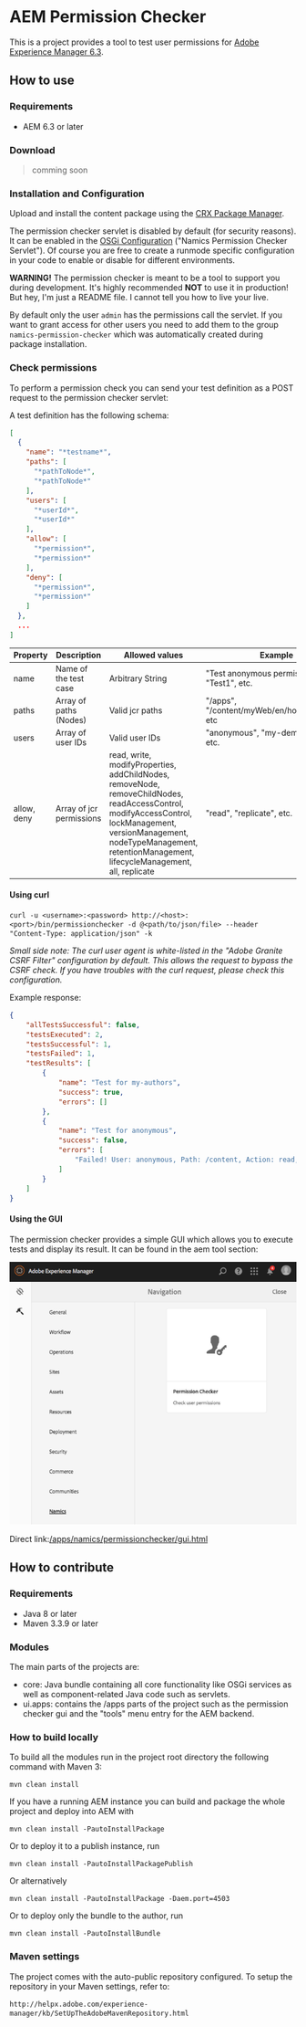 # AEM Permission Checker
This is a project provides a tool to test user permissions for [Adobe Experience Manager 6.3](https://helpx.adobe.com/experience-manager/6-3/release-notes.html).

## How to use

### Requirements
* AEM 6.3 or later

### Download
> comming soon

### Installation and Configuration
Upload and install the content package using the [CRX Package Manager](http://localhost:4502/crx/packmgr/index.jsp).

The permission checker servlet is disabled by default (for security reasons). It can be enabled in the [OSGi Configuration](http://localhost:4502/system/console/configMgr) ("Namics Permission Checker Servlet").
Of course you are free to create a runmode specific configuration in your code to enable or disable for different environments.

**WARNING!** The permission checker is meant to be a tool to support you during development. It's highly recommended **NOT** to use it in production! But hey, I'm just a README file. I cannot tell you how to live your live.

By default only the user `admin` has the permissions call the servlet. If you want to grant access for other users you need to add them to the group `namics-permission-checker` which was automatically created during package installation.


### Check permissions

To perform a permission check you can send your test definition as a POST request to the permission checker servlet:

A test definition has the following schema:
```json
[
  {
    "name": "*testname*",
    "paths": [
      "*pathToNode*",
      "*pathToNode*"
    ],
    "users": [
      "*userId*",
      "*userId*"
    ],
    "allow": [
      "*permission*",
      "*permission*"
    ],
    "deny": [
      "*permission*",
      "*permission*"
    ]
  },
  ...
]
```

|Property|Description|Allowed values|Example|
|--- |--- |--- |--- |
|name|Name of the test case|Arbitrary String|"Test anonymous permissions", "Test1", etc.|
|paths|Array of paths (Nodes)|Valid jcr paths|"/apps", "/content/myWeb/en/home/myPage", etc|
|users|Array of user IDs|Valid user IDs|"anonymous", "my-demo-author", etc.|
|allow, deny|Array of jcr permissions | read, write, modifyProperties, addChildNodes, removeNode, removeChildNodes, readAccessControl, modifyAccessControl, lockManagement, versionManagement, nodeTypeManagement, retentionManagement, lifecycleManagement, all, replicate | "read", "replicate", etc. |

#### Using curl
```shell
curl -u <username>:<password> http://<host>:<port>/bin/permissionchecker -d @<path/to/json/file> --header "Content-Type: application/json" -k
```
*Small side note: The curl user agent is white-listed in the "Adobe Granite CSRF Filter" configuration by default. This allows the request to bypass the CSRF check. If you have troubles with the curl request, please check this configuration.*

Example response:
```json
{
    "allTestsSuccessful": false,
    "testsExecuted": 2,
    "testsSuccessful": 1,
    "testsFailed": 1,
    "testResults": [
        {
            "name": "Test for my-authors",
            "success": true,
            "errors": []
        },
        {
            "name": "Test for anonymous",
            "success": false,
            "errors": [
                "Failed! User: anonymous, Path: /content, Action: read, Expected: false, But was: true"
            ]
        }
    ]
}
```

#### Using the GUI
The permission checker provides a simple GUI which allows you to execute tests and display its result. It can be found in the aem tool section:
 
![tools-menu-entry](docs/images/tools-menu-entry.png)

Direct link:[/apps/namics/permissionchecker/gui.html](http://localhost:4502/apps/namics/permissionchecker/gui.html)


## How to contribute

### Requirements
* Java 8 or later
* Maven 3.3.9 or later

### Modules
The main parts of the projects are:

* core: Java bundle containing all core functionality like OSGi services as well as component-related Java code such as servlets.
* ui.apps: contains the /apps parts of the project such as the permission checker gui and the "tools" menu entry for the AEM backend.

### How to build locally
To build all the modules run in the project root directory the following command with Maven 3:

    mvn clean install

If you have a running AEM instance you can build and package the whole project and deploy into AEM with  

    mvn clean install -PautoInstallPackage
    
Or to deploy it to a publish instance, run

    mvn clean install -PautoInstallPackagePublish
    
Or alternatively

    mvn clean install -PautoInstallPackage -Daem.port=4503

Or to deploy only the bundle to the author, run

    mvn clean install -PautoInstallBundle


### Maven settings
The project comes with the auto-public repository configured. To setup the repository in your Maven settings, refer to:

    http://helpx.adobe.com/experience-manager/kb/SetUpTheAdobeMavenRepository.html
